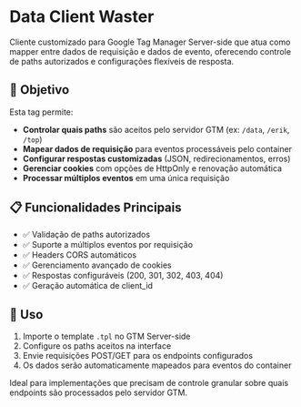 # Data Client Waster

Cliente customizado para Google Tag Manager Server-side que atua como mapper entre dados de requisição e dados de evento, oferecendo controle de paths autorizados e configurações flexíveis de resposta.

## 🎯 Objetivo

Esta tag permite:

- **Controlar quais paths** são aceitos pelo servidor GTM (ex: `/data`, `/erik`, `/top`)
- **Mapear dados de requisição** para eventos processáveis pelo container
- **Configurar respostas customizadas** (JSON, redirecionamentos, erros)
- **Gerenciar cookies** com opções de HttpOnly e renovação automática
- **Processar múltiplos eventos** em uma única requisição

## 📋 Funcionalidades Principais

- ✅ Validação de paths autorizados
- ✅ Suporte a múltiplos eventos por requisição  
- ✅ Headers CORS automáticos
- ✅ Gerenciamento avançado de cookies
- ✅ Respostas configuráveis (200, 301, 302, 403, 404)
- ✅ Geração automática de client_id

## 🚀 Uso

1. Importe o template `.tpl` no GTM Server-side
2. Configure os paths aceitos na interface
3. Envie requisições POST/GET para os endpoints configurados
4. Os dados serão automaticamente mapeados para eventos do container

Ideal para implementações que precisam de controle granular sobre quais endpoints são processados pelo servidor GTM.
